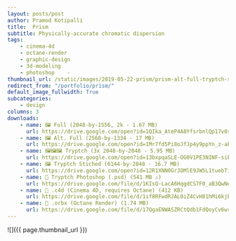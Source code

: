 ```yaml
---
layout: posts/post
author: Pramod Kotipalli
title:  Prism
subtitle: Physically-accurate chromatic dispersion 
tags:
    - cinema-4d
    - octane-render
    - graphic-design
    - 3d-modeling
    - photoshop    - 
thumbnail_url: /static/images/2019-05-22-prism/prism-alt-full-tryptch-stitched-thumbnail.jpg
redirect_from: "/portfolio/prism/"
default_image_fullwidth: True
subcategories:
    - design
columns: 3
downloads:
    - name: 🖼️ Full (2048-by-1556, 2k - 1.67 MB)
      url: https://drive.google.com/open?id=1QIka_AteP4A8YfsrbnlQp17v0sMm_UFl
    - name: 🖼️ Alt. Full (2560-by-1334 - 17 MB)
      url: https://drive.google.com/open?id=1Mr7fd5Pi8oJfJp4y9ppYn_z-aEVe-vF8
    - name: 🖼️🖼️🖼️ Tryptch (3x 2048-by-2048 - 5.95 MB)
      url: https://drive.google.com/open?id=13bxpqaSLE-OG0V1PE3NINF-siEUwaXsl
    - name: 🖼️ Tryptch Stiched (6144-by-2048 - 16.7 MB)
      url: https://drive.google.com/open?id=12R1XNN0GrJOMlE9JW5L1tuebTiuXEVao
    - name: 💾 Tryptch Photoshop (.psd) (541 MB ⚠️)
      url: https://drive.google.com/file/d/1KIsQ-LacA6HqgdCS7F0_aB3QwNeWdWhb/view?usp=sharing
    - name: 🎥 .c4d (Cinema 4D, requires Octane) (412 KB)
      url: https://drive.google.com/file/d/1if8RFwdRJAL0iZ4CvH81hMi6kjEPLLFA/view?usp=sharing
    - name: 🎥 .orbx (Octane Render) (1.74 MB)
      url: https://drive.google.com/file/d/17QgaENWASZRCtQdb1FdQoyCv6wrtW_Gk/view?usp=sharing
---
```


![]({{ page.thumbnail_url }})
